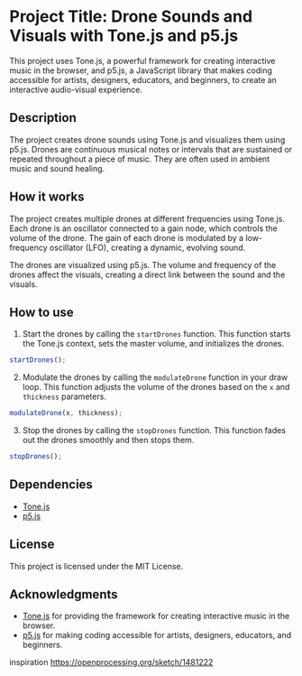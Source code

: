 # Project Title: Drone Sounds and Visuals with Tone.js and p5.js

This project uses Tone.js, a powerful framework for creating interactive music in the browser, and p5.js, a JavaScript library that makes coding accessible for artists, designers, educators, and beginners, to create an interactive audio-visual experience.

## Description

The project creates drone sounds using Tone.js and visualizes them using p5.js. Drones are continuous musical notes or intervals that are sustained or repeated throughout a piece of music. They are often used in ambient music and sound healing.

## How it works

The project creates multiple drones at different frequencies using Tone.js. Each drone is an oscillator connected to a gain node, which controls the volume of the drone. The gain of each drone is modulated by a low-frequency oscillator (LFO), creating a dynamic, evolving sound.

The drones are visualized using p5.js. The volume and frequency of the drones affect the visuals, creating a direct link between the sound and the visuals.

## How to use

1. Start the drones by calling the `startDrones` function. This function starts the Tone.js context, sets the master volume, and initializes the drones.

```javascript
startDrones();
```

2. Modulate the drones by calling the `modulateDrone` function in your draw loop. This function adjusts the volume of the drones based on the `x` and `thickness` parameters.

```javascript
modulateDrone(x, thickness);
```

3. Stop the drones by calling the `stopDrones` function. This function fades out the drones smoothly and then stops them.

```javascript
stopDrones();
```

## Dependencies

- [Tone.js](https://tonejs.github.io/)
- [p5.js](https://p5js.org/)

## License

This project is licensed under the MIT License.

## Acknowledgments

- [Tone.js](https://tonejs.github.io/) for providing the framework for creating interactive music in the browser.
- [p5.js](https://p5js.org/) for making coding accessible for artists, designers, educators, and beginners.

inspiration
https://openprocessing.org/sketch/1481222